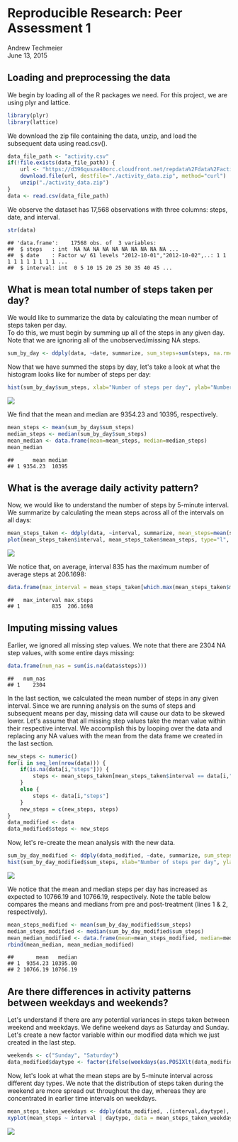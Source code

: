 # Reproducible Research: Peer Assessment 1
Andrew Techmeier  
June 13, 2015  


## Loading and preprocessing the data
We begin by loading all of the R packages we need.  For this project, we are using plyr and lattice.


```r
library(plyr)
library(lattice)
```

We download the zip file containing the data, unzip, and load the subsequent data using read.csv().


```r
data_file_path <- "activity.csv"
if(!file.exists(data_file_path)) {
    url <- "https://d396qusza40orc.cloudfront.net/repdata%2Fdata%2Factivity.zip"
    download.file(url, destfile="./activity_data.zip", method="curl")
    unzip("./activity_data.zip")
}
data <- read.csv(data_file_path)
```

We observe the dataset has 17,568 observations with three columns:  steps, date, and interval.


```r
str(data)
```

```
## 'data.frame':	17568 obs. of  3 variables:
##  $ steps   : int  NA NA NA NA NA NA NA NA NA NA ...
##  $ date    : Factor w/ 61 levels "2012-10-01","2012-10-02",..: 1 1 1 1 1 1 1 1 1 1 ...
##  $ interval: int  0 5 10 15 20 25 30 35 40 45 ...
```


## What is mean total number of steps taken per day?

We would like to summarize the data by calculating the mean number of steps taken per day.  
To do this, we must begin by summing up all of the steps in any given day.  Note that we are ignoring all of the unobserved/missing NA steps.


```r
sum_by_day <- ddply(data, ~date, summarize, sum_steps=sum(steps, na.rm=TRUE))
```

Now that we have summed the steps by day, let's take a look at what the histogram looks like for number of steps per day:

```r
hist(sum_by_day$sum_steps, xlab="Number of steps per day", ylab="Number of days observed", col="blue", main = "Number of Steps Taken per Day")
```

![](PA1_template_files/figure-html/unnamed-chunk-5-1.png) 

We find that the mean and median are 9354.23 and 10395, respectively.

```r
mean_steps <- mean(sum_by_day$sum_steps)
median_steps <- median(sum_by_day$sum_steps)
mean_median <- data.frame(mean=mean_steps, median=median_steps)
mean_median
```

```
##      mean median
## 1 9354.23  10395
```


## What is the average daily activity pattern?

Now, we would like to understand the number of steps by 5-minute interval. We summarize by calculating the mean steps across all of the intervals on all days:

```r
mean_steps_taken <- ddply(data, ~interval, summarize, mean_steps=mean(steps, na.rm=TRUE))
plot(mean_steps_taken$interval, mean_steps_taken$mean_steps, type="l", ylab="Mean number of steps", xlab="5-Minute Interval", main="Mean Number of Steps Taken by Interval")
```

![](PA1_template_files/figure-html/unnamed-chunk-7-1.png) 

We notice that, on average, interval 835 has the maximum number of average steps at 206.1698:

```r
data.frame(max_interval = mean_steps_taken[which.max(mean_steps_taken$mean_steps), "interval"], max_steps = max(mean_steps_taken$mean_steps))
```

```
##   max_interval max_steps
## 1          835  206.1698
```

## Imputing missing values

Earlier, we ignored all missing step values.  We note that there are 2304 NA step values, with some entire days missing:

```r
data.frame(num_nas = sum(is.na(data$steps)))
```

```
##   num_nas
## 1    2304
```

In the last section, we calculated the mean number of steps in any given interval.  Since we are running analysis on the sums of steps and subsequent means per day, missing data will cause our data to be skewed lower.  Let's assume that all missing step values take the mean value within their respective interval.  We accomplish this by looping over the data and replacing any NA values with the mean from the data frame we created in the last section. 


```r
new_steps <- numeric()
for(i in seq_len(nrow(data))) {
    if(is.na(data[i,"steps"])) {
        steps <- mean_steps_taken[mean_steps_taken$interval == data[i,"interval"], "mean_steps"]
    }
    else {
        steps <- data[i,"steps"]
    }
    new_steps = c(new_steps, steps)
}
data_modified <- data
data_modified$steps <- new_steps
```

Now, let's re-create the mean analysis with the new data.


```r
sum_by_day_modified <- ddply(data_modified, ~date, summarize, sum_steps=sum(steps, na.rm=TRUE))
hist(sum_by_day_modified$sum_steps, xlab="Number of steps per day", ylab="Number of days observed", col="blue", main = "Number of Steps Taken per Day")
```

![](PA1_template_files/figure-html/unnamed-chunk-11-1.png) 

We notice that the mean and median steps per day has increased as expected to 10766.19 and 10766.19, respectively.  Note the table below compares the means and medians from pre and post-treatment (lines 1 & 2, respectively).


```r
mean_steps_modified <- mean(sum_by_day_modified$sum_steps)
median_steps_modified <- median(sum_by_day_modified$sum_steps)
mean_median_modified <- data.frame(mean=mean_steps_modified, median=median_steps_modified)
rbind(mean_median, mean_median_modified)
```

```
##       mean   median
## 1  9354.23 10395.00
## 2 10766.19 10766.19
```

## Are there differences in activity patterns between weekdays and weekends?

Let's understand if there are any potential variances in steps taken between weekend and weekdays.  We define weekend days as Saturday and Sunday.  Let's create a new factor variable within our modified data which we just created in the last step.


```r
weekends <- c("Sunday", "Saturday")
data_modified$daytype <- factor(ifelse(weekdays(as.POSIXlt(data_modified$date)) %in% weekends, "weekend", "weekday"))
```

Now, let's look at what the mean steps are by 5-minute interval across different day types.  We note that the distribution of steps taken during the weekend are more spread out throughout the day, whereas they are concentrated in earlier time intervals on weekdays.


```r
mean_steps_taken_weekdays <- ddply(data_modified, .(interval,daytype), summarize, mean_steps=mean(steps, na.rm=TRUE))
xyplot(mean_steps ~ interval | daytype, data = mean_steps_taken_weekdays, layout = c(1,2), type = "l", ylab = "Number of steps", xlab = "Interval", main = "Mean number of steps by 5-Minute interval and by type of day")
```

![](PA1_template_files/figure-html/unnamed-chunk-14-1.png) 
